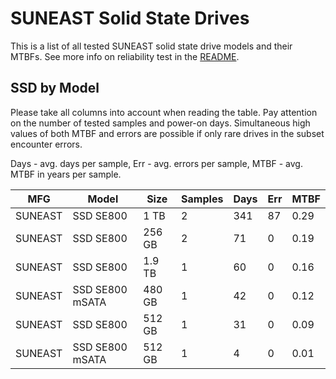 SUNEAST Solid State Drives
==========================

This is a list of all tested SUNEAST solid state drive models and their MTBFs. See
more info on reliability test in the [README](https://github.com/linuxhw/SMART).

SSD by Model
------------

Please take all columns into account when reading the table. Pay attention on the
number of tested samples and power-on days. Simultaneous high values of both MTBF
and errors are possible if only rare drives in the subset encounter errors.

Days - avg. days per sample,
Err  - avg. errors per sample,
MTBF - avg. MTBF in years per sample.

| MFG       | Model              | Size   | Samples | Days  | Err   | MTBF |
|-----------|--------------------|--------|---------|-------|-------|------|
| SUNEAST   | SSD SE800          | 1 TB   | 2       | 341   | 87    | 0.29   |
| SUNEAST   | SSD SE800          | 256 GB | 2       | 71    | 0     | 0.19   |
| SUNEAST   | SSD SE800          | 1.9 TB | 1       | 60    | 0     | 0.16   |
| SUNEAST   | SSD SE800 mSATA    | 480 GB | 1       | 42    | 0     | 0.12   |
| SUNEAST   | SSD SE800          | 512 GB | 1       | 31    | 0     | 0.09   |
| SUNEAST   | SSD SE800 mSATA    | 512 GB | 1       | 4     | 0     | 0.01   |
